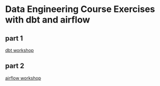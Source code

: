 # Data Engineering Course Exercises with dbt and airflow

## part 1
[dbt workshop](cost_allocation/readme.md)


## part 2
[airflow workshop](apache_airflow/readme.md)
